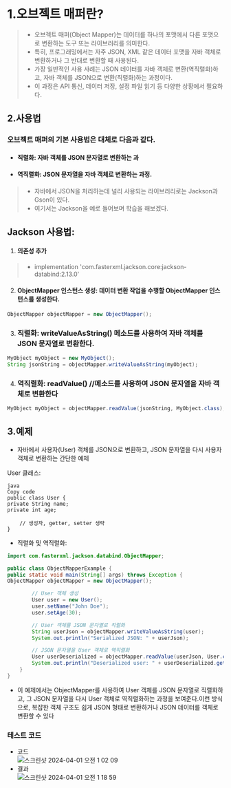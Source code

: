 # 1.오브젝트 매퍼란?
> * 오브젝트 매퍼(Object Mapper)는 데이터를 하나의 포맷에서 다른 포맷으로 변환하는 도구 또는 라이브러리를 의미한다.
> * 특히, 프로그래밍에서는 자주 JSON, XML 같은 데이터 포맷을 자바 객체로 변환하거나 그 반대로 변환할 때 사용된다.
> * 가장 일반적인 사용 사례는 JSON 데이터를 자바 객체로 변환(역직렬화)하고, 자바 객체를 JSON으로 변환(직렬화)하는 과정이다. 
> * 이 과정은 API 통신, 데이터 저장, 설정 파일 읽기 등 다양한 상황에서 필요하다. 
## 2.사용법
### 오브젝트 매퍼의 기본 사용법은 대체로 다음과 같다.
* #### 직렬화: 자바 객체를 JSON 문자열로 변환하는 과
* #### 역직렬화: JSON 문자열을 자바 객체로 변환하는 과정.
> * 자바에서 JSON을 처리하는데 널리 사용되는 라이브러리로는 Jackson과 Gson이 있다.
> * 여기서는 Jackson을 예로 들어보며 학습을 해보겠다.
## Jackson 사용법:
1. #### 의존성 추가
> * implementation 'com.fasterxml.jackson.core:jackson-databind:2.13.0'
2. #### ObjectMapper 인스턴스 생성: 데이터 변환 작업을 수행할 ObjectMapper 인스턴스를 생성한다.
```java
ObjectMapper objectMapper = new ObjectMapper();
```
3. ### 직렬화: writeValueAsString() 메소드를 사용하여 자바 객체를 JSON 문자열로 변환한다.
```java
MyObject myObject = new MyObject();
String jsonString = objectMapper.writeValueAsString(myObject);
```
4. ### 역직렬화: readValue() //메소드를 사용하여 JSON 문자열을 자바 객체로 변환한다
```java
MyObject myObject = objectMapper.readValue(jsonString, MyObject.class);
```
## 3.예제
* 자바에서 사용자(User) 객체를 JSON으로 변환하고, JSON 문자열을 다시 사용자 객체로 변환하는 간단한 예제

User 클래스:
```jave
java
Copy code
public class User {
private String name;
private int age;

    // 생성자, getter, setter 생략
}
```
* 직렬화 및 역직렬화:
```java
import com.fasterxml.jackson.databind.ObjectMapper;

public class ObjectMapperExample {
public static void main(String[] args) throws Exception {
ObjectMapper objectMapper = new ObjectMapper();

        // User 객체 생성
        User user = new User();
        user.setName("John Doe");
        user.setAge(30);

        // User 객체를 JSON 문자열로 직렬화
        String userJson = objectMapper.writeValueAsString(user);
        System.out.println("Serialized JSON: " + userJson);

        // JSON 문자열을 User 객체로 역직렬화
        User userDeserialized = objectMapper.readValue(userJson, User.class);
        System.out.println("Deserialized user: " + userDeserialized.getName() + ", Age: " + userDeserialized.getAge());
    }
}
```
* 이 예제에서는 ObjectMapper를 사용하여 User 객체를 JSON 문자열로 직렬화하고, 그 JSON 문자열을 다시 User 객체로 역직렬화하는 과정을 보여준다.이런 방식으로, 복잡한 객체 구조도 쉽게 JSON 형태로 변환하거나 JSON 데이터를 객체로 변환할 수 있다

### 테스트 코드
- 코드<br>
![스크린샷 2024-04-01 오전 1 02 09](https://github.com/pie0902/TIL/assets/47919911/1b9f5a1f-7341-4215-a8cd-ffdb7c110885)
- 결과<br>
![스크린샷 2024-04-01 오전 1 18 59](https://github.com/pie0902/TIL/assets/47919911/2f9bf4c0-3159-4738-8623-7365df9835ec)









